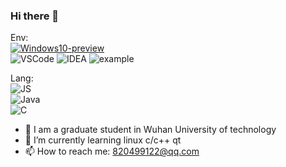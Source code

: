 ### Hi there 👋

Env:   
[![Windows10-preview](https://img.shields.io/badge/MacOS-BigSur-blue?style=flat-square&logo=Apple&logoColor=blue)](https://insider.windows.com/)  
![VSCode](https://img.shields.io/badge/IDE-VSC-007ACC?style=flat-square&logo=Visual-Studio-Code&logoColor=blue)
![IDEA](https://img.shields.io/badge/IDE-IDEA-black?style=flat-square&logo=JetBrains&logoColor=black)
![example](https://img.shields.io/badge/example-v1.0-red.svg)

Lang:  
![JS](https://img.shields.io/badge/JavaScript--yellow?style=flat-square&logo=JavaScript&logoColor=yellow)   
![Java](https://img.shields.io/badge/Java--red?style=flat-square&logo=Java&logoColor=red)  
![C](https://img.shields.io/badge/C--blue?style=flat-square&logo=C&logoColor=blue)  

- 🔭 I am a graduate student in Wuhan University of technology
- 🌱 I’m currently learning linux c/c++ qt
- 📫 How to reach me: 820499122@qq.com


